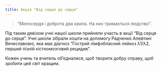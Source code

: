 ```yaml
---
title: Акція "Від серця до серця"
---
```


> “Милосердя і доброта два крила. На них тримається людство”.

Під таким девізом учні нашої школи прийняли участь в акції “Від серця до серця”. Учні школи зібрали кошти на допомогу Радченко Алевтині Вячеславовні, яка має діагноз “Гострий лімфобласний лейкоз λ1/λ2, перший пізній кістномозговий рецидив”.

Кожен учень та вчитель об’єдналися, щоб творити добру справу, щоб зробити цей світ кращим.
<slideshow id="72157648757911799"></slideshow>
